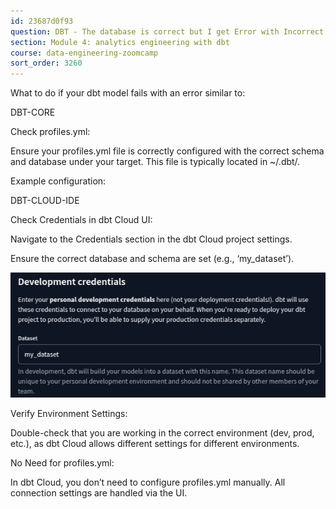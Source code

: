 ```yaml
---
id: 23687d0f93
question: DBT - The database is correct but I get Error with Incorrect Schema in Models
section: Module 4: analytics engineering with dbt
course: data-engineering-zoomcamp
sort_order: 3260
---
```


What to do if your  dbt model fails with an error similar to:

DBT-CORE

Check profiles.yml:

Ensure your profiles.yml file is correctly configured with the correct schema and database under your target. This file is typically located in ~/.dbt/.

Example configuration:

DBT-CLOUD-IDE

Check Credentials in dbt Cloud UI:

Navigate to the Credentials section in the dbt Cloud project settings.

Ensure the correct database and schema are set (e.g., ‘my_dataset’).

![Image](images/data-engineering-zoomcamp/image_48537290.png)

Verify Environment Settings:

Double-check that you are working in the correct environment (dev, prod, etc.), as dbt Cloud allows different settings for different environments.

No Need for profiles.yml:

In dbt Cloud, you don’t need to configure profiles.yml manually. All connection settings are handled via the UI.


